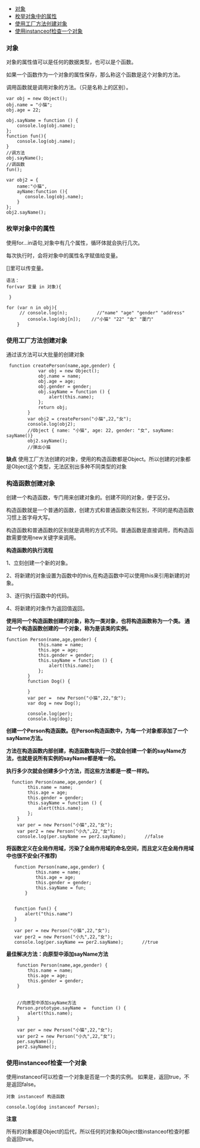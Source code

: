 - [对象](#对象)
- [枚举对象中的属性](#枚举对象中的属性)
- [使用工厂方法创建对象](#使用工厂方法创建对象)
- [使用instanceof检查一个对象](#使用instanceof检查一个对象)

### 对象
对象的属性值可以是任何的数据类型，也可以是个函数。

如果一个函数作为一个对象的属性保存，那么称这个函数是这个对象的方法。

调用函数就是调用对象的方法。（只是名称上的区别）。

```
var obj = new Object();
obj.name = "小猫";
obj.age = 22;

obj.sayName = function () {
    console.log(obj.name);
};
function fun(){
    console.log(obj.name);
}
//调方法
obj.sayName();
//调函数
fun();
```
```
var obj2 = {
    name:"小猫",
    ayName:function (){
       console.log(obj.name);
    }
};
obj2.sayName();
```
### 枚举对象中的属性
使用for...in语句,对象中有几个属性，循环体就会执行几次。

每次执行时，会将对象中的属性名字赋值给变量。

[]里可以传变量。
```
语法：
for(var 变量 in 对象){

 }
```
```
for (var n in obj){
     // console.log(n);           //"name" "age" "gender" "address"
        console.log(obj[n]);    //"小猫" "22" "女" "厦门"
    }
```
### 使用工厂方法创建对象
通过该方法可以大批量的创建对象
```
 function createPerson(name,age,gender) {
            var obj = new Object();
            obj.name = name;
            obj.age = age;
            obj.gender = gender;
            obj.sayName = function () {
                alert(this.name);
            };
            return obj;
        }
        var obj2 = createPerson("小猫",22,"女");
        console.log(obj2);
        //Object { name: "小猫", age: 22, gender: "女", sayName: sayName()}
        obj2.sayName();
        //弹出小猫
```
**缺点**
使用工厂方法创建的对象，使用的构造函数都是Object。所以创建的对象都是Object这个类型，无法区别出多种不同类型的对象
### 构造函数创建对象
创建一个构造函数，专门用来创建对象的。创建不同的对象，便于区分。

构造函数就是一个普通的函数，创建方式和普通函数没有区别，不同的是构造函数习惯上首字母大写。

构造函数和普通函数的区别就是调用的方式不同。普通函数是直接调用，而构造函数需要使用new关键字来调用。

**构造函数的执行流程**

1、立刻创建一个新的对象。

2、将新建的对象设置为函数中的this,在构造函数中可以使用this来引用新建的对象。

3、逐行执行函数中的代码。

4、将新建的对象作为返回值返回。

**使用同一个构造函数创建的对象，称为一类对象，也将构造函数称为一个类。
通过一个构造函数创建的一个对象，称为是该类的实例。**

```
function Person(name,age,gender) {
            this.name = name;
            this.age = age;
            this.gender = gender;
            this.sayName = function () {
                alert(this.name);
            };
        }
        function Dog() {

        }
        var per =  new Person("小猫",22,"女");
        var dog = new Dog();

        console.log(per);
        console.log(dog);
```
**创建一个Person构造函数。在Person构造函数中，为每一个对象都添加了一个sayName方法。**

**方法在构造函数内部创建，构造函数每执行一次就会创建一个新的sayName方法，也就是说所有实例的sayName都是唯一的。**

**执行多少次就会创建多少个方法，而这些方法都是一模一样的。**
```
  function Person(name,age,gender) {
        this.name = name;
        this.age = age;
        this.gender = gender;
        this.sayName = function () {
            alert(this.name);
        };
    }
    var per = new Person("小猫",22,"女");
    var per2 = new Person("小九",22,"女");
    console.log(per.sayName == per2.sayName);       //false
```
**将函数定义在全局作用域，污染了全局作用域的命名空间，而且定义在全局作用域中也很不安全(不推荐)**
```
   function Person(name,age,gender) {
           this.name = name;
           this.age = age;
           this.gender = gender;
           this.sayName = fun;
       }


   function fun() {
       alert("this.name")
   }

   var per = new Person("小猫",22,"女");
   var per2 = new Person("小九",22,"女");
   console.log(per.sayName == per2.sayName);       //true
```
**最佳解决方法：向原型中添加sayName方法**
```
    function Person(name,age,gender) {
        this.name = name;
        this.age = age;
        this.gender = gender;
    }


    //向原型中添加sayName方法
    Person.prototype.sayName =  function () {
        alert(this.name);
    }

    var per = new Person("小猫",22,"女");
    var per2 = new Person("小九",22,"女");
    per.sayName();
    per2.sayName();
```
### 使用instanceof检查一个对象
使用instanceof可以检查一个对象是否是一个类的实例。
如果是，返回true，不是返回false。
```
对象 instanceof 构造函数
```
```
console.log(dog instanceof Person);
```
**注意**

所有的对象都是Object的后代，所以任何的对象和Object做instanceof检查时都会返回true。


